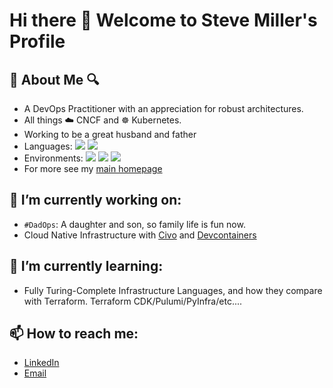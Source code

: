 # Hi there 👋 Welcome to Steve Miller's Profile 

## 🔎 About Me 🔍

<!--Thanks to https://javascript.plainenglish.io/how-to-make-custom-language-badges-for-your-profile-using-shields-io-d2aeaf016b6b for custom badge tutorial -->

- A DevOps Practitioner with an appreciation for robust architectures.
- All things ☁️ CNCF and ☸️ Kubernetes.
- Working to be a great husband and father
- Languages: <img src="https://img.shields.io/badge/-Shell/Bash-888888?logo=gnubash"> <img src="https://img.shields.io/badge/-Python-888888?logo=python">
- Environments: <img src="https://img.shields.io/badge/-Kubernetes-888888?logo=kubernetes"> <img src="https://img.shields.io/badge/-Docker-888888?logo=docker">  <img src="https://img.shields.io/badge/-Terraform-888888?logo=terraform">
- For more see my [main homepage](https://www.r15cookie.com)

## 🔭 I’m currently working on:
- `#DadOps`: A daughter and son, so family life is fun now.
- Cloud Native Infrastructure with [Civo](https://www.civo.com/) and [Devcontainers](https://containers.dev)
## 🌱 I’m currently learning:
- Fully Turing-Complete Infrastructure Languages, and how they compare with Terraform.  Terraform CDK/Pulumi/PyInfra/etc....
## 📫 How to reach me: 
- [LinkedIn](https://www.linkedin.com/in/steve-miller-9936632/)
- [Email](https://www.r15cookie.com/contact/)


<!--
**ssmiller25/ssmiller25** is a ✨ _special_ ✨ repository because its `README.md` (this file) appears on your GitHub profile.

Here are some ideas to get you started:

- 🔭 I’m currently working on ...
- 🌱 I’m currently learning ...
- 👯 I’m looking to collaborate on ...
- 🤔 I’m looking for help with ...
- 💬 Ask me about ...
- 📫 How to reach me: ...
- 😄 Pronouns: ...
- ⚡ Fun fact: ...
-->
